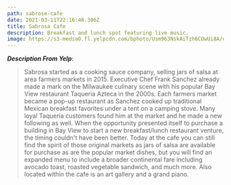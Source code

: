 ```yaml
---
path: sabrose-cafe
date: 2021-03-11T22:16:48.306Z
title: Sabrosa Cafe
description: Breakfast and lunch spot featuring live music.
image: https://s3-media0.fl.yelpcdn.com/bphoto/Usm963NskAiTzh6COwUi8A/o.jpg
---
```

<!--StartFragment-->

***Description From Yelp***:<!--StartFragment-->

<!--StartFragment-->

> Sabrosa started as a cooking sauce company, selling jars of salsa at area farmers markets in 2015. Executive Chef Frank Sanchez already made a mark on the Milwaukee culinary scene with his popular Bay View restaurant Taqueria Azteca in the 2000s. Each farmers market became a pop-up restaurant as Sanchez cooked up traditional Mexican breakfast favorites under a tent on a camping stove. Many loyal Taqueria customers found him at the market and he made a new following as well. When the opportunity presented itself to purchase a building in Bay View to start a new breakfast/lunch restaurant venture, the timing couldn't have been better. Today at the cafe you can still find the spirit of those original markets as jars of salsa are available for purchase as are the popular market dishes, but you will find an expanded menu to include a broader continental fare including avocado toast, roasted vegetable sandwich, and much more. Also located within the cafe is an art gallery and a grand piano.

<!--EndFragment-->



<!--EndFragment-->

<!--EndFragment-->